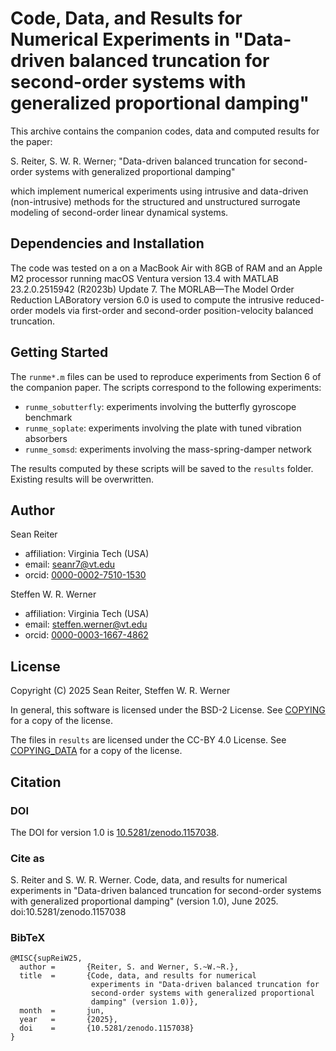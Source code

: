 Code, Data, and Results for Numerical Experiments in "Data-driven 
balanced truncation for second-order systems with generalized proportional 
damping"
===========================================================================

This archive contains the companion codes, data and computed results for 
the paper:

S. Reiter, S. W. R. Werner; "Data-driven 
 balanced truncation for second-order systems with generalized proportional 
 damping"

which implement numerical experiments using intrusive and data-driven 
(non-intrusive) methods for the structured and unstructured surrogate 
modeling of second-order linear dynamical systems. 


## Dependencies and Installation

The code was tested on a on a MacBook Air with 8GB of RAM and an Apple M2 
processor running macOS Ventura version 13.4 with MATLAB 23.2.0.2515942 
(R2023b) Update 7.
The MORLAB—The Model Order Reduction LABoratory version 6.0 is used to 
compute the intrusive reduced-order models via first-order and second-order
position-velocity balanced truncation.


## Getting Started

The `runme*.m` files can be used to reproduce experiments from Section 6 of 
the companion paper. The scripts correspond to the following experiments:

* `runme_sobutterfly`: experiments involving the butterfly gyroscope 
  benchmark
* `runme_soplate`: experiments involving the plate with tuned vibration 
  absorbers
* `runme_somsd`: experiments involving the mass-spring-damper network

The results computed by these scripts will be saved to the `results`
folder. Existing results will be overwritten.


## Author

Sean Reiter
* affiliation: Virginia Tech (USA)
* email: seanr7@vt.edu
* orcid: [0000-0002-7510-1530](https://orcid.org/0000-0002-7510-1530)

Steffen W. R. Werner
* affiliation: Virginia Tech (USA)
* email: steffen.werner@vt.edu
* orcid: [0000-0003-1667-4862](https://orcid.org/0000-0003-1667-4862)


## License

Copyright (C) 2025 Sean Reiter, Steffen W. R. Werner

In general, this software is licensed under the BSD-2 License.
See [COPYING](COPYING) for a copy of the license.

The files in `results` are licensed under the CC-BY 4.0 License.
See [COPYING_DATA](COPYING_DATA) for a copy of the license.

## Citation


### DOI

The DOI for version 1.0 is
[10.5281/zenodo.1157038](https://doi.org/10.5281/zenodo.1157038).


### Cite as

S. Reiter and S. W. R. Werner. Code, data, and results for numerical 
experiments in "Data-driven balanced truncation for second-order systems 
with generalized proportional damping" (version 1.0), June 2025. 
doi:10.5281/zenodo.1157038


### BibTeX

    @MISC{supReiW25,
      author =       {Reiter, S. and Werner, S.~W.~R.},
      title  =       {Code, data, and results for numerical 
                      experiments in "Data-driven balanced truncation for 
                      second-order systems with generalized proportional 
                      damping" (version 1.0)},
      month  =       jun,
      year   =       {2025},
      doi    =       {10.5281/zenodo.1157038}
    }